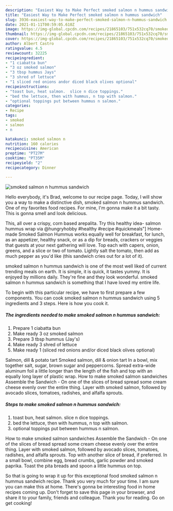 ```yaml
---
description: "Easiest Way to Make Perfect smoked salmon n hummus sandwich"
title: "Easiest Way to Make Perfect smoked salmon n hummus sandwich"
slug: 3936-easiest-way-to-make-perfect-smoked-salmon-n-hummus-sandwich
date: 2021-01-11T00:59:05.610Z
image: https://img-global.cpcdn.com/recipes/21865103/751x532cq70/smoked-salmon-n-hummus-sandwich-recipe-main-photo.jpg
thumbnail: https://img-global.cpcdn.com/recipes/21865103/751x532cq70/smoked-salmon-n-hummus-sandwich-recipe-main-photo.jpg
cover: https://img-global.cpcdn.com/recipes/21865103/751x532cq70/smoked-salmon-n-hummus-sandwich-recipe-main-photo.jpg
author: Albert Castro
ratingvalue: 4.5
reviewcount: 32225
recipeingredient:
- "1 ciabatta bun"
- "3 oz smoked salmon"
- "3 tbsp hummus Jays"
- "3 shred of lettuce"
- "1 sliced red onions andor diced black olives optional"
recipeinstructions:
- "toast bun, heat salmon.  slice n dice toppings."
- "bed the lettuce, then with hummus, n top with salmon."
- "optional toppings put between hummus n salmon."
categories:
- Recipe
tags:
- smoked
- salmon
- n

katakunci: smoked salmon n 
nutrition: 160 calories
recipecuisine: American
preptime: "PT27M"
cooktime: "PT35M"
recipeyield: "2"
recipecategory: Dinner

---
```



![smoked salmon n hummus sandwich](https://img-global.cpcdn.com/recipes/21865103/751x532cq70/smoked-salmon-n-hummus-sandwich-recipe-main-photo.jpg)

Hello everybody, it's Brad, welcome to our recipe page. Today, I will show you a way to make a distinctive dish, smoked salmon n hummus sandwich. One of my favorites food recipes. For mine, I'm gonna make it a bit tasty. This is gonna smell and look delicious.

This, all over a crispy, corn based arepalita. Try this healthy idea- salmon hummus wrap via @hungryhobby #healthy #recipe #quickmeals&#34;] Home-made Smoked Salmon Hummus works equally well for breakfast, for lunch, as an appetizer, healthy snack, or as a dip for breads, crackers or veggies that guests at your next gathering will love. Top each with capers, onion, greens, and a slice or two of tomato. Lightly salt the tomato, then add as much pepper as you&#39;d like (this sandwich cries out for a lot of it).

smoked salmon n hummus sandwich is one of the most well liked of current trending meals on earth. It is simple, it is quick, it tastes yummy. It is enjoyed by millions daily. They're fine and they look wonderful. smoked salmon n hummus sandwich is something that I have loved my entire life.


To begin with this particular recipe, we have to first prepare a few components. You can cook smoked salmon n hummus sandwich using 5 ingredients and 3 steps. Here is how you cook it.

<!--inarticleads1-->

##### The ingredients needed to make smoked salmon n hummus sandwich:

1. Prepare 1 ciabatta bun
1. Make ready 3 oz smoked salmon
1. Prepare 3 tbsp hummus (Jay&#39;s)
1. Make ready 3 shred of lettuce
1. Make ready 1 (sliced red onions and/or diced black olives optional)


Salmon, dill &amp; potato tart Smoked salmon, dill &amp; onion tart In a bowl, mix together salt, sugar, brown sugar and peppercorns. Spread extra-wide aluminum foil a little longer than the length of the fish and top with an equally long layer of plastic wrap. How to make smoked salmon sandwiches Assemble the Sandwich - On one of the slices of bread spread some cream cheese evenly over the entire thing. Layer with smoked salmon, followed by avocado slices, tomatoes, radishes, and alfalfa sprouts. 

<!--inarticleads2-->

##### Steps to make smoked salmon n hummus sandwich:

1. toast bun, heat salmon.  slice n dice toppings.
1. bed the lettuce, then with hummus, n top with salmon.
1. optional toppings put between hummus n salmon.


How to make smoked salmon sandwiches Assemble the Sandwich - On one of the slices of bread spread some cream cheese evenly over the entire thing. Layer with smoked salmon, followed by avocado slices, tomatoes, radishes, and alfalfa sprouts. Top with another slice of bread, if preferred. In a small bowl, combine egg, bread crumbs, garlic powder and smoked paprika. Toast the pita breads and spoon a little hummus on top. 

So that is going to wrap it up for this exceptional food smoked salmon n hummus sandwich recipe. Thank you very much for your time. I am sure you can make this at home. There's gonna be interesting food in home recipes coming up. Don't forget to save this page in your browser, and share it to your family, friends and colleague. Thank you for reading. Go on get cooking!
